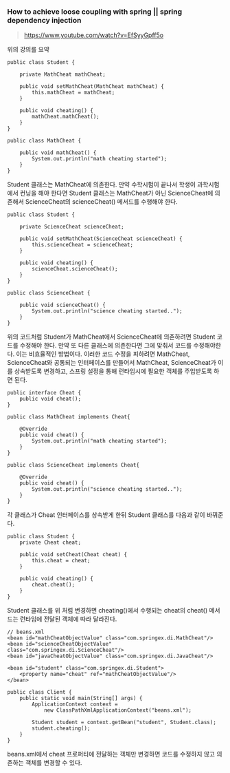 ### How to achieve loose coupling with spring || spring dependency injection

> https://www.youtube.com/watch?v=EfSyyGpff5o

위의 강의를 요약

```
public class Student {

	private MathCheat mathCheat;

	public void setMathCheat(MathCheat mathCheat) {
		this.mathCheat = mathCheat;
	}

	public void cheating() {
		mathCheat.mathCheat();
	}
}
```

```
public class MathCheat {

	public void mathCheat() {
		System.out.println("math cheating started");
	}
}
```

Student 클래스는 MathCheat에 의존한다. 만약 수학시험이 끝나서 학생이 과학시험에서 컨닝을 해야 한다면 Student 클래스는 MathCheat가 아닌 ScienceCheat에 의존해서 ScienceCheat의 scienceCheat() 메서드를 수행해야 한다.

```
public class Student {

	private ScienceCheat scienceCheat;

	public void setMathCheat(ScienceCheat scienceCheat) {
		this.scienceCheat = scienceCheat;
	}

	public void cheating() {
		scienceCheat.scienceCheat();
	}
}
```

```
public class ScienceCheat {

	public void scienceCheat() {
		System.out.println("science cheating started..");
	}
}
```

위의 코드처럼 Student가 MathCheat에서 ScienceCheat에 의존하려면 Student 코드를 수정해야 한다. 만약 또 다른 클래스에 의존한다면 그에 맞춰서 코드를 수정해야한다. 이는 비효율적인 방법이다. 이러한 코드 수정을 피하려면 MathCheat, ScienceCheat와 공통되는 인터페이스를 만들어서 MathCheat, ScienceCheat가 이를 상속받도록 변경하고, 스프링 설정을 통해 런타임시에 필요한 객체를 주입받도록 하면 된다.

```
public interface Cheat {
	public void cheat();
}
```

```
public class MathCheat implements Cheat{

	@Override
	public void cheat() {
		System.out.println("math cheating started");
	}
}
```

```
public class ScienceCheat implements Cheat{

	@Override
	public void cheat() {
		System.out.println("science cheating started..");
	}
}
```

각 클래스가 Cheat 인터페이스를 상속받게 한뒤 Student 클래스를 다음과 같이 바꿔준다.

```
public class Student {
	private Cheat cheat;

	public void setCheat(Cheat cheat) {
		this.cheat = cheat;
	}

	public void cheating() {
		cheat.cheat();
	}
}
```

Student 클래스를 위 처럼 변경하면 cheating()에서 수행되는 cheat의 cheat() 메서드는 런타임에 전달된 객체에 따라 달라진다.

```
// beans.xml
<bean id="mathCheatObjectValue" class="com.springex.di.MathCheat"/>
<bean id="scienceCheatObjectValue" class="com.springex.di.ScienceCheat"/>
<bean id="javaCheatObjectValue" class="com.springex.di.JavaCheat"/>

<bean id="student" class="com.springex.di.Student">
	<property name="cheat" ref="mathCheatObjectValue"/>
</bean>
```

```
public class Client {
	public static void main(String[] args) {
		ApplicationContext context = 
			new ClassPathXmlApplicationContext("beans.xml");

		Student student = context.getBean("student", Student.class);
		student.cheating();
	}
}
```

beans.xml에서 cheat 프로퍼티에 전달하는 객체만 변경하면 코드를 수정하지 않고 의존하는 객체를 변경할 수 있다.

